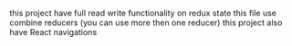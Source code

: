  this project have full read write functionality on redux state 
 this file use combine reducers (you can use more then one reducer)
 this project also have React navigations 